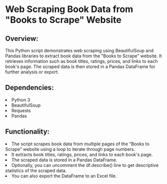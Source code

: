 <h1>Web Scraping Book Data from "Books to Scrape" Website</h1>

<h2>Overview:</h2>

<p>This Python script demonstrates web scraping using BeautifulSoup and Pandas libraries to extract book data from the "Books to Scrape" website. It retrieves information such as book titles, ratings, prices, and links to each book's page. The scraped data is then stored in a Pandas DataFrame for further analysis or export.</p>

<h2>Dependencies:</h2>

<li>Python 3</li>
<li>BeautifulSoup</li>
<li>Requests</li>
<li>Pandas</li>

<h2>Functionality:</h2>

<li>The script scrapes book data from multiple pages of the "Books to Scrape" website using a loop to iterate through page numbers.</li>
<li>It extracts book titles, ratings, prices, and links to each book's page.</li>
<li>The scraped data is stored in a Pandas DataFrame.</li>
<li>Optionally, you can uncomment the df.describe() line to get descriptive statistics of the scraped data.</li>
<li>You can also export the DataFrame to an Excel file.</li>
